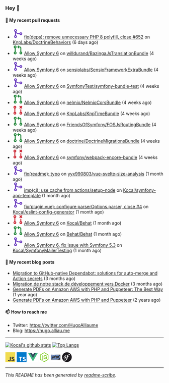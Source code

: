 ### Hey 👋

#### 👷 My recent pull requests

- ![](./assets/pr-merged.svg) [fix(deps): remove unnecessary PHP 8 polyfill, close #652](https://github.com/KnpLabs/DoctrineBehaviors/pull/653) on [KnpLabs/DoctrineBehaviors](https://github.com/KnpLabs/DoctrineBehaviors) (6 days ago)
- ![](./assets/pr-open.svg) [Allow Symfony 6](https://github.com/willdurand/BazingaJsTranslationBundle/pull/323) on [willdurand/BazingaJsTranslationBundle](https://github.com/willdurand/BazingaJsTranslationBundle) (4 weeks ago)
- ![](./assets/pr-merged.svg) [Allow Symfony 6](https://github.com/sensiolabs/SensioFrameworkExtraBundle/pull/742) on [sensiolabs/SensioFrameworkExtraBundle](https://github.com/sensiolabs/SensioFrameworkExtraBundle) (4 weeks ago)
- ![](./assets/pr-merged.svg) [Allow Symfony 6](https://github.com/SymfonyTest/symfony-bundle-test/pull/38) on [SymfonyTest/symfony-bundle-test](https://github.com/SymfonyTest/symfony-bundle-test) (4 weeks ago)
- ![](./assets/pr-open.svg) [Allow Symfony 6](https://github.com/nelmio/NelmioCorsBundle/pull/166) on [nelmio/NelmioCorsBundle](https://github.com/nelmio/NelmioCorsBundle) (4 weeks ago)
- ![](./assets/pr-closed.svg) [Allow Symfony 6](https://github.com/KnpLabs/KnpTimeBundle/pull/161) on [KnpLabs/KnpTimeBundle](https://github.com/KnpLabs/KnpTimeBundle) (4 weeks ago)
- ![](./assets/pr-open.svg) [Allow Symfony 6](https://github.com/FriendsOfSymfony/FOSJsRoutingBundle/pull/408) on [FriendsOfSymfony/FOSJsRoutingBundle](https://github.com/FriendsOfSymfony/FOSJsRoutingBundle) (4 weeks ago)
- ![](./assets/pr-open.svg) [Allow Symfony 6](https://github.com/doctrine/DoctrineMigrationsBundle/pull/434) on [doctrine/DoctrineMigrationsBundle](https://github.com/doctrine/DoctrineMigrationsBundle) (4 weeks ago)
- ![](./assets/pr-closed.svg) [Allow Symfony 6](https://github.com/symfony/webpack-encore-bundle/pull/136) on [symfony/webpack-encore-bundle](https://github.com/symfony/webpack-encore-bundle) (4 weeks ago)
- ![](./assets/pr-merged.svg) [fix(readme): typo](https://github.com/yyx990803/vue-svelte-size-analysis/pull/3) on [yyx990803/vue-svelte-size-analysis](https://github.com/yyx990803/vue-svelte-size-analysis) (1 month ago)
- ![](./assets/pr-merged.svg) [imp(ci): use cache from actions/setup-node](https://github.com/Kocal/symfony-app-template/pull/549) on [Kocal/symfony-app-template](https://github.com/Kocal/symfony-app-template) (1 month ago)
- ![](./assets/pr-merged.svg) [fix(plugin:vue): configure parserOptions.parser, close #4](https://github.com/Kocal/eslint-config-generator/pull/6) on [Kocal/eslint-config-generator](https://github.com/Kocal/eslint-config-generator) (1 month ago)
- ![](./assets/pr-closed.svg) [Allow Symfony 6](https://github.com/Kocal/Behat/pull/1) on [Kocal/Behat](https://github.com/Kocal/Behat) (1 month ago)
- ![](./assets/pr-open.svg) [Allow Symfony 6](https://github.com/Behat/Behat/pull/1346) on [Behat/Behat](https://github.com/Behat/Behat) (1 month ago)
- ![](./assets/pr-merged.svg) [Allow Symfony 6, fix issue with Symfony 5.3](https://github.com/Kocal/SymfonyMailerTesting/pull/29) on [Kocal/SymfonyMailerTesting](https://github.com/Kocal/SymfonyMailerTesting) (1 month ago)

#### 📜 My recent blog posts

- [Migration to GitHub-native Dependabot: solutions for auto-merge and Action secrets](https://hugo.alliau.me/2021/05/04/migration-to-github-native-dependabot-solutions-for-auto-merge-and-action-secrets/) (3 months ago)
- [Migration de notre stack de développement vers Docker](https://hugo.alliau.me/2021/04/26/migration-stack-developpement/) (3 months ago)
- [Generate PDFs on Amazon AWS with PHP and Puppeteer: The Best Way](https://hugo.alliau.me/2020/04/21/generate-pdfs-on-amazon-aws-with-php-and-puppeteer-the-best-way/) (1 year ago)
- [Generate PDFs on Amazon AWS with PHP and Puppeteer](https://hugo.alliau.me/2020/01/02/generate-pdfs-on-amazon-aws-with-php-and-puppeteer/) (2 years ago)

#### 📫 How to reach me

- Twitter: https://twitter.com/HugoAlliaume
- Blog: https://hugo.alliau.me

---

[![Kocal's github stats](https://github-readme-stats.vercel.app/api?username=Kocal&count_private=true&hide=stars)](https://github.com/anuraghazra/github-readme-stats)
[![Top Langs](https://github-readme-stats.vercel.app/api/top-langs/?username=Kocal&layout=compact)](https://github.com/anuraghazra/github-readme-stats)

<img src="https://raw.githubusercontent.com/devicons/devicon/master/icons/javascript/javascript-original.svg" alt="javascript" title="javascript" width="32" height="32"/> <img src="https://raw.githubusercontent.com/devicons/devicon/master/icons/typescript/typescript-original.svg" alt="typescript" title="typescript" width="32" height="32"/> <img src="https://raw.githubusercontent.com/devicons/devicon/master/icons/vuejs/vuejs-original.svg" alt="vuejs" title="vuejs" width="32" height="32"/> <img src="https://raw.githubusercontent.com/devicons/devicon/master/icons/nodejs/nodejs-original.svg" alt="nodejs" title="nodejs" width="32" height="32"/> <img src="https://raw.githubusercontent.com/devicons/devicon/master/icons/php/php-original.svg" alt="php" title="php" width="32" height="32"/> <img src="https://raw.githubusercontent.com/devicons/devicon/master/icons/symfony/symfony-original.svg" alt="symfony" title="symfony" width="32" height="32"/> 

---

_This README has been generated by [readme-scribe](https://github.com/muesli/readme-scribe/)_.

